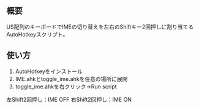 ## 概要

US配列のキーボードでIMEの切り替えを左右のShiftキー2回押しに割り当てるAutoHotkeyスクリプト。

## 使い方

1. AutoHotkeyをインストール
2. IME.ahkとtoggle_ime.ahkを任意の場所に展開
3. toggle_ime.ahkを右クリック→Run script

左Shift2回押し：IME OFF
右Shift2回押し：IME ON
